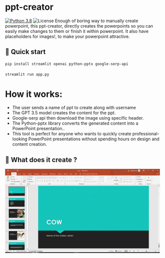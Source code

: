 # ppt-creator
[![Python 3.8](https://img.shields.io/badge/python-3.6-blue.svg)](https://www.python.org/downloads/release/python-360/)
![License](https://img.shields.io/github/license/AI4Finance-Foundation/fingpt.svg?color=brightgreen)
Enough of boring way to manually create powerpoint, this ppt-creator, directly creates the powerpoints so you can easily make changes to them or finish it within powerpoint.
It also have placeholders for images!, to make your powerpoint attractive.

## 🔧 Quick start
```bash
pip install streamlit openai python-pptx google-serp-api

streamlit run app.py
```
# How it works:
- The user sends a name of ppt to create along with username
- The GPT 3.5 model creates the content for the ppt.
- Google-serp api then download the image using specific header.
- The Python-pptx library converts the generated content into a PowerPoint presentation..
- This tool is perfect for anyone who wants to quickly create professional-looking PowerPoint presentations without spending hours on design and content creation.

## 📝 What does it create ?
![alt text](https://github.com/ashishjamarkattel/ppt-creator/blob/master/assets/cow-ppt.PNG)
